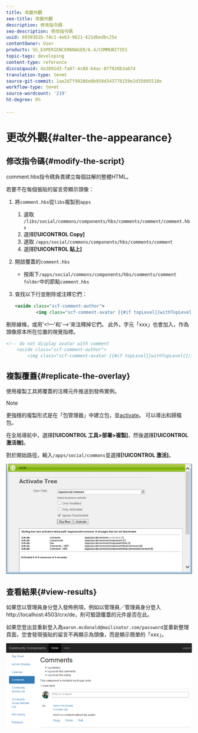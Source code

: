 ```yaml
---
title: 改變外觀
seo-title: 改變外觀
description: 修改指令碼
seo-description: 修改指令碼
uuid: 6930381b-74c1-4e63-9621-621dbedbc25e
contentOwner: User
products: SG_EXPERIENCEMANAGER/6.4/COMMUNITIES
topic-tags: developing
content-type: reference
discoiquuid: da3891d3-fa07-4c88-b4ac-077926b3a674
translation-type: tm+mt
source-git-commit: 1ae2d7f99286e0b958d343778159e2d35095510e
workflow-type: tm+mt
source-wordcount: '219'
ht-degree: 0%

---
```



# 更改外觀{#alter-the-appearance}

## 修改指令碼{#modify-the-script}

comment.hbs指令碼負責建立每個註解的整體HTML。

若要不在每個張貼的留言旁顯示頭像：

1. 將`comment.hbs`從`libs`複製到`apps`
   1. 選取 `/libs/social/commons/components/hbs/comments/comment/comment.hbs`
   1. 選擇&#x200B;**[!UICONTROL Copy]**
   1. 選取 `/apps/social/commons/components/hbs/comments/comment`
   1. 選擇&#x200B;**[!UICONTROL 貼上]**
1. 開啟覆蓋的`comment.hbs`
   * 按兩下`/apps/social/commons/components/hbs/comments/comment folder`中的節點`comment.hbs`
1. 查找以下行並刪除或注釋它們：

   ```xml
   <aside class="scf-comment-author">
           <img class="scf-comment-avatar {{#if topLevel}}withTopLevel{{/if}}" src="{{author.avatarUrl}}"></img>
   ```

刪除線條，或用&#39;&lt;!—&#39;和&#39;—>&#39;來注釋掉它們。 此外，字元「xxx」也會加入，作為頭像原本所在位置的視覺指標。

```xml
<!-- do not display avatar with comment
    <aside class="scf-comment-author">
        <img class="scf-comment-avatar {{#if topLevel}}withTopLevel{{/if}}" src="{{author.avatarUrl}}"></img>
```

## 複製覆蓋{#replicate-the-overlay}

使用複製工具將覆蓋的注釋元件推送到發佈實例。

>[!NOTE]
>
>更強穩的複製形式是在「包管理器」中建立包，並[activate](../../help/sites-administering/package-manager.md#replicating-packages)。 可以導出和歸檔包。

在全局導航中，選擇&#x200B;**[!UICONTROL 工具>部署>複製]**，然後選擇&#x200B;**[!UICONTROL 激活樹]**。

對於開始路徑，輸入`/apps/social/commons`並選擇&#x200B;**[!UICONTROL 激活]**。

![chlimage_1-42](assets/chlimage_1-42.png)

## 查看結果{#view-results}

如果您以管理員身分登入發佈例項，例如以管理員／管理員身分登入http://localhost:4503/crx/de，則可驗證覆蓋的元件是否在此。

如果您登出並重新登入為`aaron.mcdonald@mailinator.com/password`並重新整理頁面，您會發現張貼的留言不再顯示為頭像，而是顯示簡單的「xxx」。

![chlimage_1-43](assets/chlimage_1-43.png)


